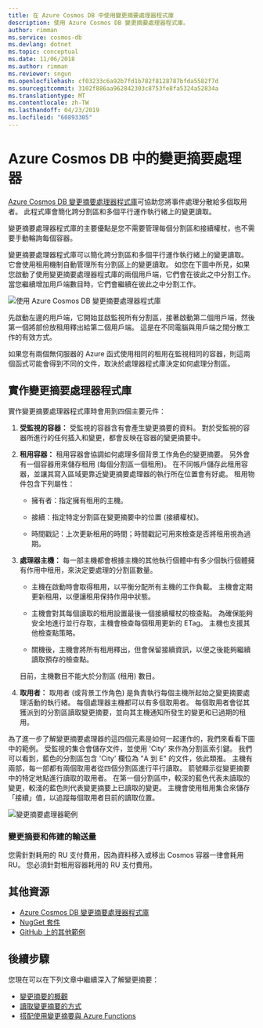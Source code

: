 ```yaml
---
title: 在 Azure Cosmos DB 中使用變更摘要處理器程式庫
description: 使用 Azure Cosmos DB 變更摘要處理器程式庫。
author: rimman
ms.service: cosmos-db
ms.devlang: dotnet
ms.topic: conceptual
ms.date: 11/06/2018
ms.author: rimman
ms.reviewer: sngun
ms.openlocfilehash: cf03233c6a92b7fd1b782f8128787bfda5582f7d
ms.sourcegitcommit: 3102f886aa962842303c8753fe8fa5324a52834a
ms.translationtype: MT
ms.contentlocale: zh-TW
ms.lasthandoff: 04/23/2019
ms.locfileid: "60893305"
---
```

# <a name="change-feed-processor-in-azure-cosmos-db"></a>Azure Cosmos DB 中的變更摘要處理器 

[Azure Cosmos DB 變更摘要處理器程式庫](sql-api-sdk-dotnet-changefeed.md)可協助您將事件處理分散給多個取用者。 此程式庫會簡化跨分割區和多個平行運作執行緒上的變更讀取。

變更摘要處理器程式庫的主要優點是您不需要管理每個分割區和接續權杖，也不需要手動輪詢每個容器。

變更摘要處理器程式庫可以簡化跨分割區和多個平行運作執行緒上的變更讀取。 它會使用租用機制自動管理所有分割區上的變更讀取。 如您在下圖中所見，如果您啟動了使用變更摘要處理器程式庫的兩個用戶端，它們會在彼此之中分割工作。 當您繼續增加用戶端數目時，它們會繼續在彼此之中分割工作。

![使用 Azure Cosmos DB 變更摘要處理器程式庫](./media/change-feed-processor/change-feed-output.png)

先啟動左邊的用戶端，它開始並啟監視所有分割區，接著啟動第二個用戶端，然後第一個將部份放租用釋出給第二個用戶端。 這是在不同電腦與用戶端之間分散工作的有效方式。

如果您有兩個無伺服器的 Azure 函式使用相同的租用在監視相同的容器，則這兩個函式可能會得到不同的文件，取決於處理器程式庫決定如何處理分割區。

## <a name="implementing-the-change-feed-processor-library"></a>實作變更摘要處理器程式庫

實作變更摘要處理器程式庫時會用到四個主要元件： 

1. **受監視的容器：** 受監視的容器含有會產生變更摘要的資料。 對於受監視的容器所進行的任何插入和變更，都會反映在容器的變更摘要中。

1. **租用容器：** 租用容器會協調如何處理多個背景工作角色的變更摘要。 另外會有一個容器用來儲存租用 (每個分割區一個租用)。 在不同帳戶儲存此租用容器，並讓其寫入區域更靠近變更摘要處理器的執行所在位置會有好處。 租用物件包含下列屬性：

   * 擁有者：指定擁有租用的主機。

   * 接續：指定特定分割區在變更摘要中的位置 (接續權杖)。

   * 時間戳記：上次更新租用的時間；時間戳記可用來檢查是否將租用視為過期。

1. **處理器主機：** 每一部主機都會根據主機的其他執行個體中有多少個執行個體擁有作用中租用，來決定要處理的分割區數量。

   * 主機在啟動時會取得租用，以平衡分配所有主機的工作負載。 主機會定期更新租用，以便讓租用保持作用中狀態。

   * 主機會對其每個讀取的租用設置最後一個接續權杖的檢查點。 為確保能夠安全地進行並行存取，主機會檢查每個租用更新的 ETag。 主機也支援其他檢查點策略。

   * 關機後，主機會將所有租用釋出，但會保留接續資訊，以便之後能夠繼續讀取預存的檢查點。

   目前，主機數目不能大於分割區 (租用) 數目。

1. **取用者：** 取用者 (或背景工作角色) 是負責執行每個主機所起始之變更摘要處理活動的執行緒。 每個處理器主機都可以有多個取用者。 每個取用者會從其獲派到的分割區讀取變更摘要，並向其主機通知所發生的變更和已過期的租用。

為了進一步了解變更摘要處理器的這四個元素是如何一起運作的，我們來看看下圖中的範例。 受監視的集合會儲存文件，並使用 'City' 來作為分割區索引鍵。 我們可以看到，藍色的分割區包含 'City' 欄位為 "A 到 E" 的文件，依此類推。 主機有兩部，每一部都有兩個取用者從四個分割區進行平行讀取。 箭號顯示從變更摘要中的特定地點進行讀取的取用者。 在第一個分割區中，較深的藍色代表未讀取的變更，較淺的藍色則代表變更摘要上已讀取的變更。 主機會使用租用集合來儲存「接續」值，以追蹤每個取用者目前的讀取位置。

![變更摘要處理器範例](./media/change-feed-processor/changefeedprocessor.png)

### <a name="change-feed-and-provisioned-throughput"></a>變更摘要和佈建的輸送量

您需針對耗用的 RU 支付費用，因為資料移入或移出 Cosmos 容器一律會耗用 RU。 您必須針對租用容器耗用的 RU 支付費用。

## <a name="additional-resources"></a>其他資源

* [Azure Cosmos DB 變更摘要處理器程式庫](sql-api-sdk-dotnet-changefeed.md)
* [NugGet 套件](https://www.nuget.org/packages/Microsoft.Azure.DocumentDB.ChangeFeedProcessor/)
* [GitHub 上的其他範例](https://github.com/Azure/azure-documentdb-dotnet/tree/master/samples/ChangeFeedProcessor)

## <a name="next-steps"></a>後續步驟

您現在可以在下列文章中繼續深入了解變更摘要：

* [變更摘要的概觀](change-feed.md)
* [讀取變更摘要的方式](read-change-feed.md)
* [搭配使用變更摘要與 Azure Functions](change-feed-functions.md)
